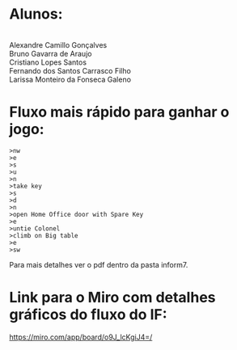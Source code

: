 # Alunos:
<br> Alexandre Camillo Gonçalves
<br> Bruno Gavarra de Araujo
<br> Cristiano Lopes Santos
<br> Fernando dos Santos Carrasco Filho
<br> Larissa Monteiro da Fonseca Galeno

# Fluxo mais rápido para ganhar o jogo:

```
>nw
>e
>s
>u
>n
>take key
>s
>d
>n
>open Home Office door with Spare Key
>e
>untie Colonel
>climb on Big table
>e
>sw
```

Para mais detalhes ver o pdf dentro da pasta inform7.

# Link para o Miro com detalhes gráficos do fluxo do IF:
https://miro.com/app/board/o9J_lcKgiJ4=/
